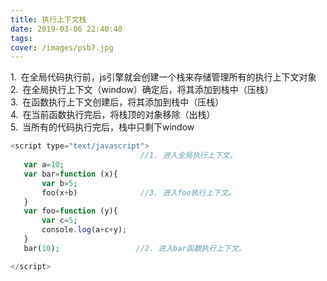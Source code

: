 ```yaml
---
title: 执行上下文栈
date: 2019-03-06 22:40:40
tags:
cover: /images/psb7.jpg
---
```

1.&ensp;在全局代码执行前，js引擎就会创建一个栈来存储管理所有的执行上下文对象<br/>
2.&ensp;在全局执行上下文（window）确定后，将其添加到栈中（压栈）<br/>
3.&ensp;在函数执行上下文创建后，将其添加到栈中（压栈）<br/>
4.&ensp;在当前函数执行完后，将栈顶的对象移除（出栈）<br/>
5.&ensp;当所有的代码执行完后，栈中只剩下window<br/>
```php
<script type="text/javascript">
                             //1. 进入全局执行上下文。
   var a=10;
   var bar=function (x){
       var b=5;
       foo(x+b)              //3. 进入foo执行上下文。
   }
   var foo=function (y){
       var c=5;
       console.log(a+c+y);
   }
   bar(10);                 //2. 进入bar函数执行上下文。

</script>
```